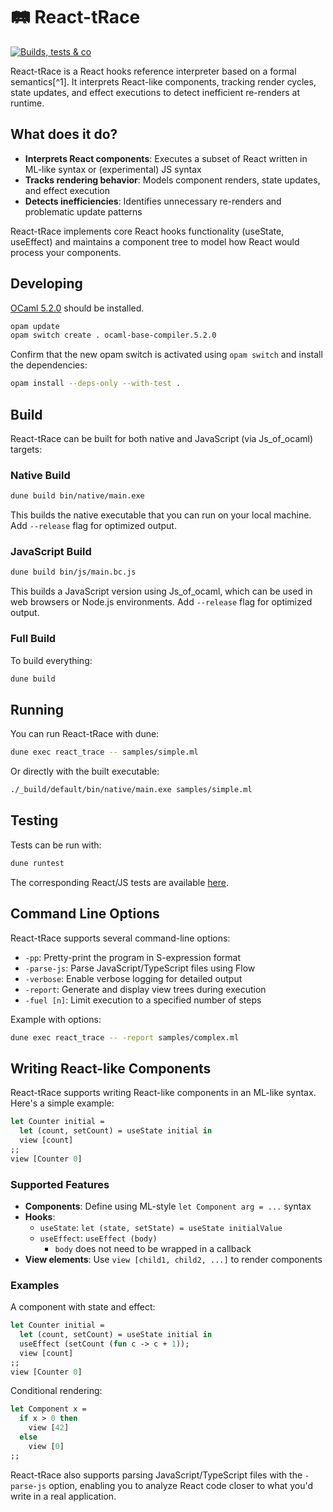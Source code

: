 # 🛤️ React-tRace

[![Builds, tests & co](https://github.com/React-Analysis/react-trace/actions/workflows/ci.yml/badge.svg)](https://github.com/React-Analysis/react-trace/actions/workflows/ci.yml)

React-tRace is a React hooks reference interpreter based on a formal semantics[^1]. It interprets React-like components, tracking render cycles, state updates, and effect executions to detect inefficient re-renders at runtime.

## What does it do?

- **Interprets React components**: Executes a subset of React written in ML-like syntax or (experimental) JS syntax
- **Tracks rendering behavior**: Models component renders, state updates, and effect execution
- **Detects inefficiencies**: Identifies unnecessary re-renders and problematic update patterns

React-tRace implements core React hooks functionality (useState, useEffect) and maintains a component tree to model how React would process your components.

## Developing

[OCaml 5.2.0](https://ocaml.org/releases/5.2.0) should be installed.

```sh
opam update
opam switch create . ocaml-base-compiler.5.2.0
```

Confirm that the new opam switch is activated using `opam switch` and install the dependencies:

```sh
opam install --deps-only --with-test .
```

## Build

React-tRace can be built for both native and JavaScript (via Js_of_ocaml) targets:

### Native Build

```sh
dune build bin/native/main.exe
```

This builds the native executable that you can run on your local machine. Add `--release` flag for optimized output.

### JavaScript Build

```sh
dune build bin/js/main.bc.js
```

This builds a JavaScript version using Js_of_ocaml, which can be used in web browsers or Node.js environments. Add `--release` flag for optimized output.

### Full Build

To build everything:

```sh
dune build
```

## Running

You can run React-tRace with dune:

```sh
dune exec react_trace -- samples/simple.ml
```

Or directly with the built executable:

```sh
./_build/default/bin/native/main.exe samples/simple.ml
```

## Testing

Tests can be run with:

```sh
dune runtest
```

The corresponding React/JS tests are available [here](https://anonymous.4open.science/r/react-trace-testsuites-2AF8/README.md).

## Command Line Options

React-tRace supports several command-line options:

- `-pp`: Pretty-print the program in S-expression format
- `-parse-js`: Parse JavaScript/TypeScript files using Flow
- `-verbose`: Enable verbose logging for detailed output
- `-report`: Generate and display view trees during execution
- `-fuel [n]`: Limit execution to a specified number of steps

Example with options:

```sh
dune exec react_trace -- -report samples/complex.ml
```

## Writing React-like Components

React-tRace supports writing React-like components in an ML-like syntax. Here's a simple example:

```ocaml
let Counter initial =
  let (count, setCount) = useState initial in
  view [count]
;;
view [Counter 0]
```

### Supported Features

- **Components**: Define using ML-style `let Component arg = ...` syntax
- **Hooks**:
  - `useState`: `let (state, setState) = useState initialValue`
  - `useEffect`: `useEffect (body)`
    - `body` does not need to be wrapped in a callback
- **View elements**: Use `view [child1, child2, ...]` to render components

### Examples

A component with state and effect:

```ocaml
let Counter initial =
  let (count, setCount) = useState initial in
  useEffect (setCount (fun c -> c + 1));
  view [count]
;;
view [Counter 0]
```

Conditional rendering:

```ocaml
let Component x =
  if x > 0 then
    view [42]
  else
    view [0]
;;
```

React-tRace also supports parsing JavaScript/TypeScript files with the `-parse-js` option, enabling you to analyze React code closer to what you'd write in a real application.
